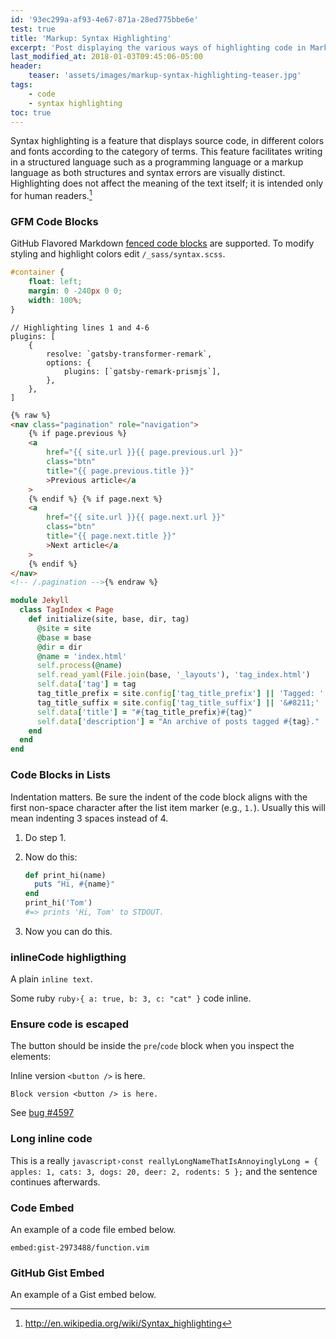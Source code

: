 ```yaml
---
id: '93ec299a-af93-4e67-871a-28ed775bbe6e'
test: true
title: 'Markup: Syntax Highlighting'
excerpt: 'Post displaying the various ways of highlighting code in Markdown.'
last_modified_at: 2018-01-03T09:45:06-05:00
header:
    teaser: 'assets/images/markup-syntax-highlighting-teaser.jpg'
tags:
    - code
    - syntax highlighting
toc: true
---
```


Syntax highlighting is a feature that displays source code, in different
colors and fonts according to the category of terms. This feature facilitates
writing in a structured language such as a programming language or a markup
language as both structures and syntax errors are visually distinct.
Highlighting does not affect the meaning of the text itself; it is intended
only for human readers.[^1]

[^1]: <http://en.wikipedia.org/wiki/Syntax_highlighting>

### GFM Code Blocks

GitHub Flavored Markdown
[fenced code blocks](https://help.github.com/articles/creating-and-highlighting-code-blocks/)
are supported. To modify styling and highlight colors edit
`/_sass/syntax.scss`.

```css
#container {
    float: left;
    margin: 0 -240px 0 0;
    width: 100%;
}
```

```javascript{1,4-6}
// Highlighting lines 1 and 4-6
plugins: [
    {
        resolve: `gatsby-transformer-remark`,
        options: {
            plugins: [`gatsby-remark-prismjs`],
        },
    },
]
```

```html
{% raw %}
<nav class="pagination" role="navigation">
    {% if page.previous %}
    <a
        href="{{ site.url }}{{ page.previous.url }}"
        class="btn"
        title="{{ page.previous.title }}"
        >Previous article</a
    >
    {% endif %} {% if page.next %}
    <a
        href="{{ site.url }}{{ page.next.url }}"
        class="btn"
        title="{{ page.next.title }}"
        >Next article</a
    >
    {% endif %}
</nav>
<!-- /.pagination -->{% endraw %}
```

```ruby
module Jekyll
  class TagIndex < Page
    def initialize(site, base, dir, tag)
      @site = site
      @base = base
      @dir = dir
      @name = 'index.html'
      self.process(@name)
      self.read_yaml(File.join(base, '_layouts'), 'tag_index.html')
      self.data['tag'] = tag
      tag_title_prefix = site.config['tag_title_prefix'] || 'Tagged: '
      tag_title_suffix = site.config['tag_title_suffix'] || '&#8211;'
      self.data['title'] = "#{tag_title_prefix}#{tag}"
      self.data['description'] = "An archive of posts tagged #{tag}."
    end
  end
end
```

### Code Blocks in Lists

Indentation matters. Be sure the indent of the code block aligns with the
first non-space character after the list item marker (e.g., `1.`). Usually
this will mean indenting 3 spaces instead of 4.

1.  Do step 1.
2.  Now do this:

    ```ruby
    def print_hi(name)
      puts "Hi, #{name}"
    end
    print_hi('Tom')
    #=> prints 'Hi, Tom' to STDOUT.
    ```

3)  Now you can do this.

### inlineCode highligthing

A plain `inline text`.

Some ruby `ruby›{ a: true, b: 3, c: "cat" }` code inline.

### Ensure code is escaped

The button should be inside the `pre`/`code` block when you inspect the
elements:

Inline version `<button />` is here.

```
Block version <button /> is here.
```

See [bug #4597](https://github.com/gatsbyjs/gatsby/issues/4597)

### Long inline code

This is a really
`javascript›const reallyLongNameThatIsAnnoyinglyLong = { apples: 1, cats: 3, dogs: 20, deer: 2, rodents: 5 };`
and the sentence continues afterwards.

### Code Embed

An example of a code file embed below.

`embed:gist-2973488/function.vim`

### GitHub Gist Embed

An example of a Gist embed below.

<script src="https://gist.github.com/mmistakes/77c68fbb07731a456805a7b473f47841.js"></script>
